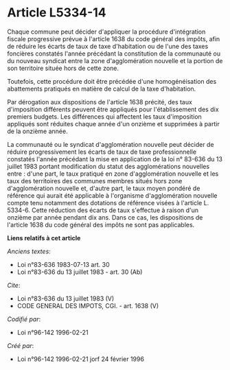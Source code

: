 # Article L5334-14

Chaque commune peut décider d'appliquer la procédure d'intégration fiscale progressive prévue à l'article 1638 du code
général des impôts, afin de réduire les écarts de taux de taxe d'habitation ou de l'une des taxes foncières constatés l'année
précédant la constitution de la communauté ou du nouveau syndicat entre la zone d'agglomération nouvelle et la portion de son
territoire située hors de cette zone. 

Toutefois, cette procédure doit être précédée d'une homogénéisation des abattements pratiqués en matière de calcul de la taxe
d'habitation. 

Par dérogation aux dispositions de l'article 1638 précité, des taux d'imposition différents peuvent être appliqués pour
l'établissement des dix premiers budgets. Les différences qui affectent les taux d'imposition appliqués sont réduites chaque
année d'un onzième et supprimées à partir de la onzième année. 

La communauté ou le syndicat d'agglomération nouvelle peut décider de réduire progressivement les écarts de taux de taxe
professionnelle constatés l'année précédant la mise en application de la loi n° 83-636 du 13 juillet 1983 portant
modification du statut des agglomérations nouvelles entre : d'une part, le taux pratiqué en zone d'agglomération nouvelle et
les taux des territoires des communes membres situés hors zone d'agglomération nouvelle et, d'autre part, le taux moyen
pondéré de référence qui aurait été applicable à l'organisme d'agglomération nouvelle compte tenu notamment des dotations de
référence visées à l'article L. 5334-6. Cette réduction des écarts de taux s'effectue à raison d'un onzième par année pendant
dix ans. Dans ce cas, les dispositions de l'article 1638 du code général des impôts ne sont pas applicables.

**Liens relatifs à cet article**

_Anciens textes_:

  - Loi n°83-636 1983-07-13 art. 30
  - Loi n°83-636 du 13 juillet 1983 - art. 30 (Ab)

_Cite_:

  - Loi n°83-636 du 13 juillet 1983 (V)
  - CODE GENERAL DES IMPOTS, CGI. - art. 1638 (V)

_Codifié par_:

  - Loi n°96-142 1996-02-21

_Créé par_:

  - Loi n°96-142 1996-02-21 jorf 24 février 1996
